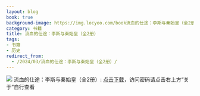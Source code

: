 ```yaml
---
layout: blog
book: true
background-image: https://img.locyoo.com/book流血的仕途：李斯与秦始皇（全2册）.jpg
category: 书籍
title: 流血的仕途：李斯与秦始皇（全2册）
tags:
- 书籍
- 历史
redirect_from:
  - /2024/03/流血的仕途：李斯与秦始皇（全2册）/
---
```

![](https://img.locyoo.com/book流血的仕途：李斯与秦始皇（全2册）.jpg)
流血的仕途：李斯与秦始皇（全2册）: <a name = "ref1" href="https://url18.ctfile.com/f/50983618-1063935542-c96a5d?p=3619">点击下载</a>，访问密码请点击右上方“关于”自行查看